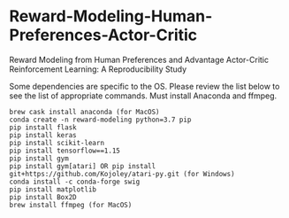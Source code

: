 # Reward-Modeling-Human-Preferences-Actor-Critic
Reward Modeling from Human Preferences and Advantage Actor-Critic Reinforcement Learning: A Reproducibility Study

Some dependencies are specific to the OS. Please review the list below to see the list of appropriate commands.
Must install Anaconda and ffmpeg. 
```
brew cask install anaconda (for MacOS)
conda create -n reward-modeling python=3.7 pip
pip install flask
pip install keras
pip install scikit-learn
pip install tensorflow==1.15
pip install gym
pip install gym[atari] OR pip install git+https://github.com/Kojoley/atari-py.git (for Windows) 
conda install -c conda-forge swig
pip install matplotlib
pip install Box2D
brew install ffmpeg (for MacOS)
```
